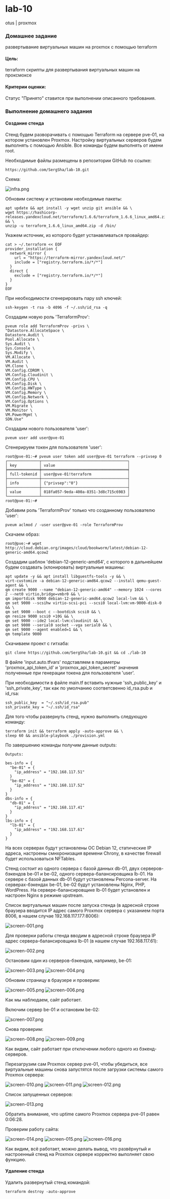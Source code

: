 # lab-10
otus | proxmox

### Домашнее задание
развертывание виртуальных машин на proxmox с помощью terraform

#### Цель:
terraform скрипты для развертывания виртуальных машин на проксмоксе

#### Критерии оценки:
Статус "Принято" ставится при выполнении описанного требования.


### Выполнение домашнего задания

#### Создание стенда

Стенд будем разворачивать с помощью Terraform на сервере pve-01, на котором установлен Proxmox. 
Настройку виртуальных серверов будем выполнять с помощью Ansible.
Все команды будем выполнять от имени root.

Необходимые файлы размещены в репозитории GitHub по ссылке:
```
https://github.com/SergSha/lab-10.git
```

Схема:

<img src="pics/infra.png" alt="infra.png" />

Обновим систему и установим необходимые пакеты:
```
apt update && apt install -y wget unzip git ansible && \
wget https://hashicorp-releases.yandexcloud.net/terraform/1.6.6/terraform_1.6.6_linux_amd64.zip && \
unzip -u terraform_1.6.6_linux_amd64.zip -d /bin/
```

Укажем источник, из которого будет устанавливаться провайдер:
```
cat > ~/.terraform << EOF
provider_installation {
  network_mirror {
    url = "https://terraform-mirror.yandexcloud.net/"
    include = ["registry.terraform.io/*/*"]
  }
  direct {
    exclude = ["registry.terraform.io/*/*"]
  }
}
EOF
```

При необходимости сгенерировать пару ssh ключей:
```
ssh-keygen -t rsa -b 4096 -f ~/.ssh/id_rsa -q
```

Создадим новую роль 'TerraformProv':
```
pveum role add TerraformProv -privs \
"Datastore.AllocateSpace \
Datastore.Audit \
Pool.Allocate \
Sys.Audit \
Sys.Console \
Sys.Modify \
VM.Allocate \
VM.Audit \
VM.Clone \
VM.Config.CDROM \
VM.Config.Cloudinit \
VM.Config.CPU \
VM.Config.Disk \
VM.Config.HWType \
VM.Config.Memory \
VM.Config.Network \
VM.Config.Options \
VM.Migrate \
VM.Monitor \
VM.PowerMgmt \
SDN.Use"
```

Создадим нового пользователя 'user':

```
pveum user add user@pve-01
```

Сгенерируем токен для пользователя 'user':
```
root@pve-01:~# pveum user token add user@pve-01 terraform --privsep 0
┌──────────────┬──────────────────────────────────────┐
│ key          │ value                                │
╞══════════════╪══════════════════════════════════════╡
│ full-tokenid │ user@pve-01!terraform                │
├──────────────┼──────────────────────────────────────┤
│ info         │ {"privsep":"0"}                      │
├──────────────┼──────────────────────────────────────┤
│ value        │ 018fa057-9eda-400a-8351-3d8c715c6983 │
└──────────────┴──────────────────────────────────────┘
root@pve-01:~# 
```

Добавим роль 'TerraformProv' только что созданному пользователю 'user': 
```
pveum aclmod / -user user@pve-01 -role TerraformProv
```

Скачаем образ:
```
root@pve:~# wget http://cloud.debian.org/images/cloud/bookworm/latest/debian-12-generic-amd64.qcow2
```

Создадим шаблон 'debian-12-generic-amd64', с которого в дальнейшем будем создавать (клонировать) виртуальные машины:
```
apt update -y && apt install libguestfs-tools -y && \
virt-customize -a debian-12-generic-amd64.qcow2 --install qemu-guest-agent && \
qm create 9000 --name "debian-12-generic-amd64" --memory 1024 --cores 2 --net0 virtio,bridge=vmbr0 && \
qm importdisk 9000 debian-12-generic-amd64.qcow2 local-lvm && \
qm set 9000 --scsihw virtio-scsi-pci --scsi0 local-lvm:vm-9000-disk-0 && \
qm set 9000 --boot c --bootdisk scsi0 && \
qm resize 9000 scsi0 +10G && \
qm set 9000 --ide2 local-lvm:cloudinit && \
qm set 9000 --serial0 socket --vga serial0 && \
qm set 9000 --agent enabled=1 && \
qm template 9000
```

Скачиваем проект с гитхаба:
```
git clone https://github.com/SergSha/lab-10.git && cd ./lab-10
```
В файле 'input.auto.tfvars' подставляем в параметры 'proxmox_api_token_id' и 'proxmox_api_token_secret' значения полученные при генерации токена для пользователя 'user'.

При необходимости в файле main.tf вставить нужные 'ssh_public_key' и 'ssh_private_key', так как по умолчанию соответсвенно id_rsa.pub и id_rsa:
```
ssh_public_key  = "~/.ssh/id_rsa.pub"
ssh_private_key = "~/.ssh/id_rsa"
```

Для того чтобы развернуть стенд, нужно выполнить следующую команду:
```
terraform init && terraform apply -auto-approve && \
sleep 60 && ansible-playbook ./provision.yml
```

По завершению команды получим данные outputs:
```
Outputs:

bes-info = {
  "be-01" = {
    "ip_address" = "192.168.117.51"
  }
  "be-02" = {
    "ip_address" = "192.168.117.52"
  }
}
dbs-info = {
  "db-01" = {
    "ip_address" = "192.168.117.41"
  }
}
lbs-info = {
  "lb-01" = {
    "ip_address" = "192.168.117.61"
  }
}
```

На всех серверах будут установлены ОС Debian 12, статические IP адреса, настроены смнхронизация времени Chrony, в качестве firewall будет использоваться NFTables.

Стенд состоит из одного сервера с базой данных db-01, двух серверов-бэкендов be-01 и be-02, одного сервера-балансировщика lb-01.
На сервере с базой данных db-01 будут установлены Percona-server.
На серверах-бэкендах be-01, be-02 будут установлены Nginx, PHP, WordPress.
На сервере-балансировщике lb-01 будет установлен и настроен Nginx в режиме upstream.

Список виртуальных машин после запуска стенда (в адресной строке браузера вводится IP адрес самого Proxmox сервера с указанием порта 8006, в нашем случае 192.168.117.177:8006):

<img src="pics/screen-001.png" alt="screen-001.png" />

Для проверки работы стенда вводим в адресной строке браузера IP адрес сервера-балансировщика lb-01 (в нашем случае 192.168.117.61):

<img src="pics/screen-002.png" alt="screen-002.png" />

Остановим один из серверов-бэкендов, например, be-01:

<img src="pics/screen-003.png" alt="screen-003.png" />

<img src="pics/screen-004.png" alt="screen-004.png" />

Обновим страницу в браузере и проверим:

<img src="pics/screen-005.png" alt="screen-005.png" />

<img src="pics/screen-006.png" alt="screen-006.png" />

Как мы наблюдаем, сайт работает.

Включим сервер be-01 и остановим be-02:

<img src="pics/screen-007.png" alt="screen-007.png" />

Снова проверим:

<img src="pics/screen-008.png" alt="screen-008.png" />

<img src="pics/screen-009.png" alt="screen-009.png" />

Как видим, сайт работает при отключении любого одного из бэкенд-серверов.

Перезагрузим сам Proxmox сервер pve-01, чтобы убедиться, все виртуальные машины снова запустятся после загрузки системы самого Proxmox сервера:

<img src="pics/screen-010.png" alt="screen-010.png" />

<img src="pics/screen-011.png" alt="screen-011.png" />

<img src="pics/screen-012.png" alt="screen-012.png" />

Список запущенных серверов:

<img src="pics/screen-013.png" alt="screen-013.png" />

Обратить внимание, что uptime самого Proxmox сервера pve-01 равен 0:06:28.

Проверим работу сайта:

<img src="pics/screen-014.png" alt="screen-014.png" />

<img src="pics/screen-015.png" alt="screen-015.png" />

<img src="pics/screen-016.png" alt="screen-016.png" />

Как видим, всё работает, можно делать вывод, что развёрнутый и настроенный стенд на Proxmox сервере корректно выполняет свою функцию.


#### Удаление стенда

Удалить развернутый стенд командой:
```
terraform destroy -auto-approve
```
